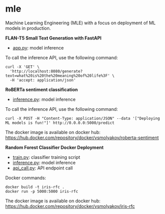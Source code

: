 # mle
Machine Learning Engineering (MLE) with a focus on deployment of ML models in production.

**FLAN-T5 Small Text Generation with FastAPI**

- [app.py](./flan-t5/app.py): model inference

To call the inference API, use the following command:

```
curl -X 'GET' \
  'http://localhost:8080/generate?text=what%20is%20the%20meaning%20of%20life%3F' \
  -H 'accept: application/json'
```

**RoBERTa sentiment classification**

- [inference.py](./roberta/webapp/inference.py): model inference

To call the inference API, use the following command:

```
curl -X POST -H "Content-Type: application/JSON" --data '["Deploying ML models is fun!"]' http://0.0.0.0:5000/predict
```

The docker image is available on docker hub: 
https://hub.docker.com/repository/docker/vsmolyakov/roberta-sentiment


**Random Forest Classifier Docker Deployment**

- [train.py](./iris-rfc/train.py): classifier training script
- [inference.py](./iris-rfc/webapp/inference.py): model inference
- [api_call.py](./iris-rfc/api_call.py): API endpoint call

Docker commands:

```
docker build -t iris-rfc .
docker run -p 5000:5000 iris-rfc
```

The docker image is available on docker hub: 
https://hub.docker.com/repository/docker/vsmolyakov/iris-rfc

